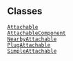 ---
---
## Classes

<a href="../object/Attachable.html#Attachable"
target="main"><code>Attachable</code></a>  
<a href="../object/AttachableComponent.html#AttachableComponent"
target="main"><code>AttachableComponent</code></a>  
<a href="../object/NearbyAttachable.html#NearbyAttachable"
target="main"><code>NearbyAttachable</code></a>  
<a href="../object/PlugAttachable.html#PlugAttachable"
target="main"><code>PlugAttachable</code></a>  
<a href="../object/SimpleAttachable.html#SimpleAttachable"
target="main"><code>SimpleAttachable</code></a>  
